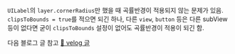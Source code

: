 `UILabel`의 `layer.cornerRadius`만 했을 때 곡률반경이 적용되지 않는 문제가 있음.
`clipsToBounds = true`를 적으면 되긴 하나, 다른 `view`, `button` 등은 다른 subView 등이 없다면 굳이 `clipsToBounds` 설정이 없어도 곡률반경이 적용이 되긴 함.

다음 블로그 글 참고
[🔗 velog 글](https://velog.io/@mskim98/UIKit-UILabel%EC%9D%98-backgroundColor%EB%8A%94-%EC%95%BD%EA%B0%84-%EB%8B%A4%EB%A5%B4%EB%8B%A4)
